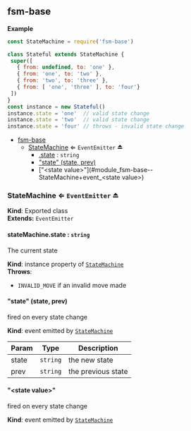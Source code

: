 <a name="module_fsm-base"></a>

## fsm-base
**Example**  
```js
const StateMachine = require('fsm-base')

class Stateful extends StateMachine {
 super([
   { from: undefined, to: 'one' },
   { from: 'one', to: 'two' },
   { from: 'two', to: 'three' },
   { from: [ 'one', 'three' ], to: 'four'}
 ])
}
const instance = new Stateful()
instance.state = 'one'  // valid state change
instance.state = 'two'  // valid state change
instance.state = 'four' // throws - invalid state change
```

* [fsm-base](#module_fsm-base)
    * [StateMachine](#exp_module_fsm-base--StateMachine) ⇐ <code>EventEmitter</code> ⏏
        * [.state](#module_fsm-base--StateMachine+state) : <code>string</code>
        * ["state" (state, prev)](#module_fsm-base--StateMachine+event_state)
        * ["&lt;state value&gt;"](#module_fsm-base--StateMachine+event_&lt;state value&gt;)

<a name="exp_module_fsm-base--StateMachine"></a>

### StateMachine ⇐ <code>EventEmitter</code> ⏏
**Kind**: Exported class  
**Extends:** <code>EventEmitter</code>  
<a name="module_fsm-base--StateMachine+state"></a>

#### stateMachine.state : <code>string</code>
The current state

**Kind**: instance property of <code>[StateMachine](#exp_module_fsm-base--StateMachine)</code>  
**Throws**:

- `INVALID_MOVE` if an invalid move made

<a name="module_fsm-base--StateMachine+event_state"></a>

#### "state" (state, prev)
fired on every state change

**Kind**: event emitted by <code>[StateMachine](#exp_module_fsm-base--StateMachine)</code>  

| Param | Type | Description |
| --- | --- | --- |
| state | <code>string</code> | the new state |
| prev | <code>string</code> | the previous state |

<a name="module_fsm-base--StateMachine+event_&lt;state value&gt;"></a>

#### "&lt;state value&gt;"
fired on every state change

**Kind**: event emitted by <code>[StateMachine](#exp_module_fsm-base--StateMachine)</code>  
